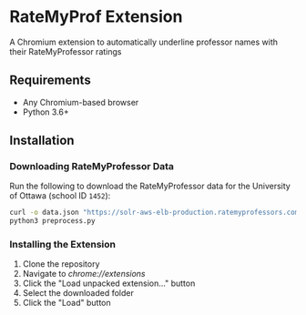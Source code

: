# RateMyProf Extension

A Chromium extension to automatically underline professor names with their RateMyProfessor ratings

## Requirements

- Any Chromium-based browser
- Python 3.6+

## Installation

### Downloading RateMyProfessor Data

Run the following to download the RateMyProfessor data for the University of Ottawa (school ID `1452`):

```bash
curl -o data.json "https://solr-aws-elb-production.ratemyprofessors.com//solr/rmp/select/?solrformat=true&rows=10000000&wt=json&json.wrf=noCB&callback=noCB&q=*%3A*+AND+schoolid_s%3A1452&defType=edismax&qf=teacherfirstname_t%5E2000+teacherlastname_t%5E2000+teacherfullname_t%5E2000+autosuggest&bf=pow(total_number_of_ratings_i%2C2.1)&sort=total_number_of_ratings_i+desc&siteName=rmp&fl=pk_id+teacherfirstname_t+teacherlastname_t+total_number_of_ratings_i+averageratingscore_rf+schoolid_s&fq="
python3 preprocess.py
```

### Installing the Extension

1. Clone the repository
2. Navigate to _chrome://extensions_
3. Click the "Load unpacked extension..." button
4. Select the downloaded folder
5. Click the "Load" button
